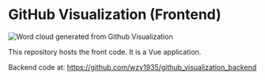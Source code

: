 # GitHub Visualization (Frontend)


![Word cloud generated from Github Visualization](https://githubvisualizationdeploy-production.up.railway.app/api/repo/freeCodeCamp/freeCodeCamp/issues/wordcloud_pic/200/1000/200)

This repository hosts the front code. It is a Vue application.

Backend code at: https://github.com/wzy1935/github_visualization_backend
